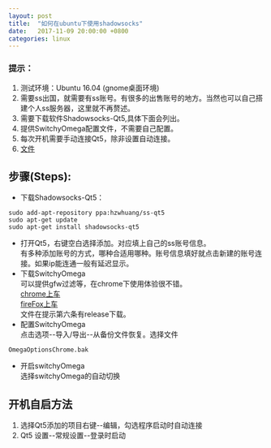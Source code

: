 ```yaml
---
layout: post
title:  "如何在ubuntu下使用shadowsocks"
date:   2017-11-09 20:00:00 +0800
categories: linux
---
```


### 提示：
1. 测试环境：Ubuntu 16.04 (gnome桌面环境)
2. 需要ss出国，就需要有ss账号。有很多的出售账号的地方。当然也可以自己搭建个人ss服务器，这里就不再赘述。
3. 需要下载软件Shadowsocks-Qt5,具体下面会列出。
4. 提供SwitchyOmega配置文件，不需要自己配置。
5. 每次开机需要手动连接Qt5，除非设置自动连接。
6. [文件](https://github.com/GzhiYi/frontend-log/releases/tag/ss)
## 步骤(Steps):
- 下载Shadowsocks-Qt5：  
```
sudo add-apt-repository ppa:hzwhuang/ss-qt5
sudo apt-get update
sudo apt-get install shadowsocks-qt5
```  
- 打开Qt5，右键空白选择添加。对应填上自己的ss账号信息。  
有多种添加账号的方式，哪种合适用哪种。账号信息填好就点击新建的账号连接。如果ip能连通一般有延迟显示。
- 下载SwitchyOmega  
可以提供gfw过滤等，在chrome下使用体验很不错。  
[chrome上车](https://chrome.google.com/webstore/detail/proxy-switchyomega/padekgcemlokbadohgkifijomclgjgif?utm_source=chrome-ntp-icon)  
[fireFox上车](https://addons.mozilla.org/zh-CN/firefox/addon/switchyomega/)    
文件在提示第六条有release下载。
- 配置SwitchyOmega  
点击选项--导入/导出--从备份文件恢复。选择文件  
```
OmegaOptionsChrome.bak
```  
- 开启switchyOmega  
选择switchyOmega的自动切换

## 开机自启方法

1. 选择Qt5添加的项目右键--编辑，勾选程序启动时自动连接
2. Qt5  设置--常规设置--登录时启动
